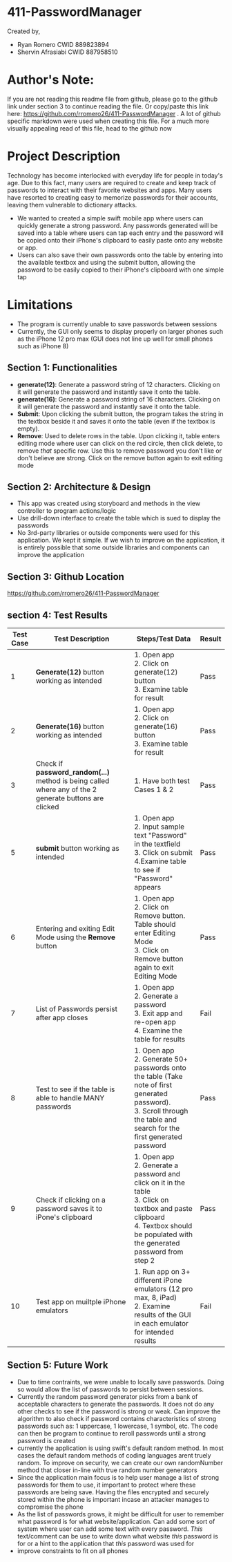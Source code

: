 # 411-PasswordManager

Created by,
- Ryan Romero         CWID 889823894
- Shervin Afrasiabi   CWID 887958510

# Author's Note:
If you are not reading this readme file from github, please go to the github link under section 3 to continue reading the file. Or copy/paste this link here: https://github.com/rromero26/411-PasswordManager .
A lot of github specific markdown were used when creating this file. For a much more visually appealing read of this file, head to the github now

# Project Description
Technology has become interlocked with everyday life for people in today's age. Due to this fact, many users are required to create and keep track of passwords to interact with their favorite websites and apps. Many users have resorted to creating easy to memorize passwords for their accounts, leaving them vulnerable to dictionary attacks. 
- We wanted to created a simple swift mobile app where users can quickly generate a strong password. Any passwords generated will be saved into a table where users can tap each entry and the password will be copied onto their iPhone's clipboard to easily paste onto any website or app. 
- Users can also save their own passwords onto the table by entering into the available textbox and using the submit button, allowing the password to be easily copied to their iPhone's clipboard with one simple tap
# Limitations
- The program is currently unable to save passwords between sessions
- Currently, the GUI only seems to display properly on larger phones such as the iPhone 12 pro max (GUI does not line up well for small phones such as iPhone 8)

## Section 1: Functionalities
- **generate(12)**: Generate a password string of 12 characters. Clicking on it will generate the password and instantly save it onto the table.
- **generate(16)**: Generate a password string of 16 characters. Clicking on it will generate the password and instantly save it onto the table.
- **Submit**: Upon clicking the submit button, the program takes the string in the textbox beside it and saves it onto the table (even if the textbox is empty).
- **Remove**: Used to delete rows in the table. Upon clicking it, table enters editing mode where user can click on the red circle, then click delete, to remove *that* specific row. Use this to remove password you don't like or don't believe are strong. Click on the remove button again to exit editing mode

## Section 2: Architecture & Design
- This app was created using storyboard and methods in the view controller to program actions/logic
- Use drill-down interface to create the table which is sued to display the passwords
- No 3rd-party libraries or outside components were used for this application. We kept it simple. If we wish to improve on the application, it is entirely possible that some outside libraries and components can improve the application

## Section 3: Github Location
https://github.com/rromero26/411-PasswordManager

## section 4: Test Results
Test Case | Test Description | Steps/Test Data | Result
--------- | ---------------- | --------------- | ---------
1 | **Generate(12)** button working as intended | 1. Open app<br />2. Click on generate(12) button<br />3. Examine table for result | Pass
2 | **Generate(16)** button working as intended | 1. Open app<br />2. Click on generate(16) button<br />3. Examine table for result | Pass
3 | Check if **password_random(...)** method is being called where any of the 2 generate buttons are clicked  | 1. Have both test Cases 1 & 2 | Pass
5 | **submit** button working as intended | 1. Open app<br />2. Input sample text "Password" in the textfield<br />3. Click on submit<br /> 4.Examine table to see if "Password" appears  | Pass
6 | Entering and exiting Edit Mode using the **Remove** button | 1. Open app<br />2. Click on Remove button. Table should enter Editing Mode<br />3. Click on Remove button again to exit Editing Mode | Pass
7 | List of Passwords persist after app closes | 1. Open app<br />2. Generate a password<br />3. Exit app and re-open app<br />4. Examine the table for results | Fail
8 | Test to see if the table is able to handle MANY passwords | 1. Open app<br />2. Generate 50+ passwords onto the table (Take note of first generated password).<br />3. Scroll through the table and search for the first generated password | Pass
9 | Check if clicking on a password saves it to iPone's clipboard | 1. Open app<br />2. Generate a password and click on it in the table<br />3. Click on textbox and paste clipboard<br />4. Textbox should be populated with the generated password from step 2  | Pass
10 | Test app on muiltple iPhone emulators | 1. Run app on 3+ different iPone emulators (12 pro max, 8, iPad)<br />2. Examine results of the GUI in each emulator for intended results | Fail


## Section 5: Future Work
- Due to time contraints, we were unable to locally save passwords. Doing so would allow the list of passwords to persist between sessions. 
- Currently the random password generator picks from a bank of acceptable characters to generate the passwords. It does not do any other checks to see if the password is strong or weak. Can improve the algorithm to also check if password contains characteristics of strong passwords such as: 1 uppercase, 1 lowercase, 1 symbol, etc. The code can then be program to continue to reroll passwords until a strong password is created
- currently the application is using swift's default random method. In most cases the default random methods of coding languages arent truely random. To improve on security, we can create our own randomNumber method that closer in-line with true random number generators
- Since the application main focus is to help user manage a list of strong passwords for them to use, it important to protect where these passwords are being save. Having the files encrypted and securely stored within the phone is important incase an attacker manages to compromise the phone
- As the list of passwords grows, it might be difficult for user to remember what password is for what website/application. Can add some sort of system where user can add some text with every password. *This* text/comment can be use to write down what website *this* password is for or a hint to the application that *this* password was used for
- improve constraints to fit on all phones
